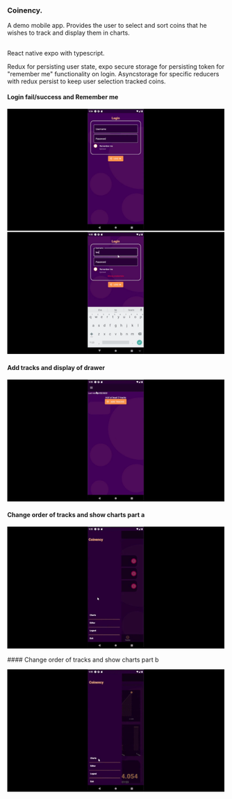 
### Coinency.
A demo mobile app. Provides the user to select and sort coins that he wishes to track and display them in charts.
##
<p>React native expo with typescript.
<p>Redux for persisting user state, expo secure storage for persisting token for "remember me" functionality on login.
 Asyncstorage for specific reducers with redux persist to keep user selection tracked coins.</p>


#### Login fail/success and  Remember me
<p float=left>
<img width="500" src="https://github.com/athangk/rn-coins-mobile/blob/main/assets/1_rne.gif">
 <img width="500" src="https://github.com/athangk/rn-coins-mobile/blob/main/assets/2_rne.gif">
  </p>

#### Add tracks and display of drawer
  <p float=left>
<img width="500" src="https://github.com/athangk/rn-coins-mobile/blob/main/assets/3_rne.gif">
  </p>

  #### Change order of tracks and show charts part a
  <p>
 <img width="500" src="https://github.com/athangk/rn-coins-mobile/blob/main/assets/4_rne.gif">
  </p>
#### Change order of tracks and show charts part b
    <p>
 <img width="500" src="https://github.com/athangk/rn-coins-mobile/blob/main/assets/5_rne.gif">
  </p>


